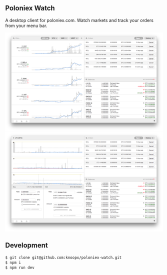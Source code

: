## Poloniex Watch

A desktop client for poloniex.com. Watch markets and track your orders from your menu bar.

![Screenshot](screenshot1.png)
![Screenshot](screenshot2.png)

## Development

    $ git clone git@github.com:knoopx/poloniex-watch.git
    $ npm i
    $ npm run dev
